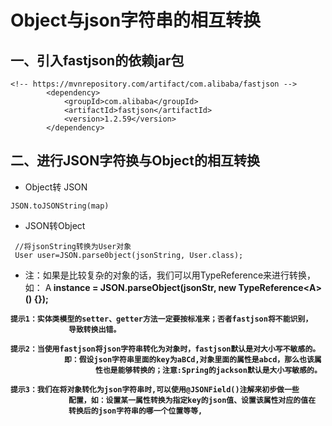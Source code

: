 # Object与json字符串的相互转换

## 一、引入fastjson的依赖jar包
```
<!-- https://mvnrepository.com/artifact/com.alibaba/fastjson -->
		<dependency>
			<groupId>com.alibaba</groupId>
			<artifactId>fastjson</artifactId>
			<version>1.2.59</version>
		</dependency> 
```

## 二、进行JSON字符换与Object的相互转换

* Object转 JSON
```
JSON.toJSONString(map)
```

* JSON转Object
```
 //将jsonString转换为User对象
 User user=JSON.parse0bject(jsonString, User.class);
```

* 注：如果是比较复杂的对象的话，我们可以用TypeReference来进行转换，如：
       A<B> instance = JSON.parseObject(jsonStr, new TypeReference<A<B>>() {});

```
提示1：实体类模型的setter、getter方法一定要按标准来；否者fastjson将不能识别，
             导致转换出错。

提示2：当使用fastjson将json字符串转化为对象时，fastjson默认是对大小写不敏感的。
            即：假设json字符串里面的key为aBCd,对象里面的属性是abcd，那么也该属
                   性也是能够转换的；注意:Spring的jackson默认是大小写敏感的。

提示3：我们在将对象转化为json字符串时,可以使用@JSONField()注解来初步做一些
             配置，如：设置某一属性转换为指定key的json值、设置该属性对应的值在
             转换后的json字符串的哪一个位置等等,
```
